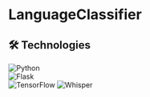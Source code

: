 # LanguageClassifier

## 🛠️ Technologies

![Python](https://img.shields.io/badge/Python-3.10-blue?logo=python)  
![Flask](https://img.shields.io/badge/Flask-2.3-black?logo=flask)  
![TensorFlow](https://img.shields.io/badge/TensorFlow-2.16.1-FF6F00?logo=tensorflow)
![Whisper](https://img.shields.io/badge/Whisper-Base--Model-4B8BBE?logo=OpenAI&logoColor=white)

